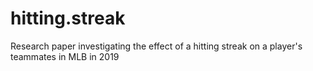 # hitting.streak
Research paper investigating the effect of a hitting streak on a player's teammates in MLB in 2019
